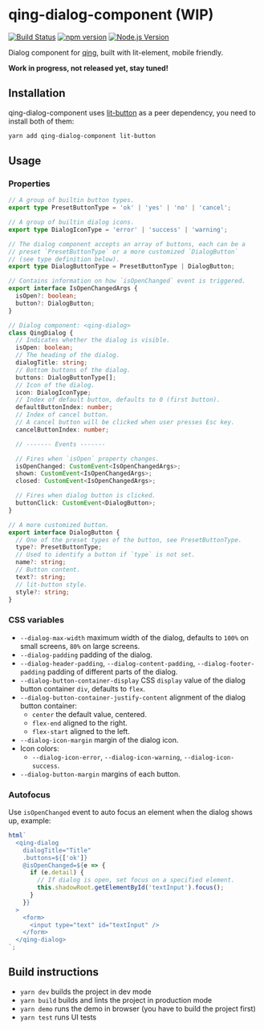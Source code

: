 # qing-dialog-component (WIP)

[![Build Status](https://img.shields.io/travis/mgenware/qing-dialog-component.svg?style=flat-square&label=Build+Status)](https://travis-ci.org/mgenware/qing-dialog-component)
[![npm version](https://img.shields.io/npm/v/qing-dialog-component.svg?style=flat-square)](https://npmjs.com/package/qing-dialog-component)
[![Node.js Version](http://img.shields.io/node/v/qing-dialog-component.svg?style=flat-square)](https://nodejs.org/en/)

Dialog component for [qing](https://github.com/mgenware/qing), built with lit-element, mobile friendly.

**Work in progress, not released yet, stay tuned!**

## Installation

qing-dialog-component uses [lit-button](https://github.com/mgenware/lit-button) as a peer dependency, you need to install both of them:

```sh
yarn add qing-dialog-component lit-button
```

## Usage

### Properties

```typescript
// A group of builtin button types.
export type PresetButtonType = 'ok' | 'yes' | 'no' | 'cancel';

// A group of builtin dialog icons.
export type DialogIconType = 'error' | 'success' | 'warning';

// The dialog component accepts an array of buttons, each can be a
// preset `PresetButtonType` or a more customized `DialogButton`
// (see type definition below).
export type DialogButtonType = PresetButtonType | DialogButton;

// Contains information on how `isOpenChanged` event is triggered.
export interface IsOpenChangedArgs {
  isOpen?: boolean;
  button?: DialogButton;
}

// Dialog component: <qing-dialog>
class QingDialog {
  // Indicates whether the dialog is visible.
  isOpen: boolean;
  // The heading of the dialog.
  dialogTitle: string;
  // Bottom buttons of the dialog.
  buttons: DialogButtonType[];
  // Icon of the dialog.
  icon: DialogIconType;
  // Index of default button, defaults to 0 (first button).
  defaultButtonIndex: number;
  // Index of cancel button.
  // A cancel button will be clicked when user presses Esc key.
  cancelButtonIndex: number;

  // ------- Events -------

  // Fires when `isOpen` property changes.
  isOpenChanged: CustomEvent<IsOpenChangedArgs>;
  shown: CustomEvent<IsOpenChangedArgs>;
  closed: CustomEvent<IsOpenChangedArgs>;

  // Fires when dialog button is clicked.
  buttonClick: CustomEvent<DialogButton>;
}

// A more customized button.
export interface DialogButton {
  // One of the preset types of the button, see PresetButtonType.
  type?: PresetButtonType;
  // Used to identify a button if `type` is not set.
  name?: string;
  // Button content.
  text?: string;
  // lit-button style.
  style?: string;
}
```

### CSS variables

- `--dialog-max-width` maximum width of the dialog, defaults to `100%` on small screens, `80%` on large screens.
- `--dialog-padding` padding of the dialog.
- `--dialog-header-padding`, `--dialog-content-padding`, `--dialog-footer-padding` padding of different parts of the dialog.
- `--dialog-button-container-display` CSS `display` value of the dialog button container `div`, defaults to `flex`.
- `--dialog-button-container-justify-content` alignment of the dialog button container:
  - `center` the default value, centered.
  - `flex-end` aligned to the right.
  - `flex-start` aligned to the left.
- `--dialog-icon-margin` margin of the dialog icon.
- Icon colors:
  - `--dialog-icon-error`, `--dialog-icon-warning`, `--dialog-icon-success`.
- `--dialog-button-margin` margins of each button.

### Autofocus

Use `isOpenChanged` event to auto focus an element when the dialog shows up, example:

```js
html`
  <qing-dialog
    dialogTitle="Title"
    .buttons=${['ok']}
    @isOpenChanged=${e => {
      if (e.detail) {
        // If dialog is open, set focus on a specified element.
        this.shadowRoot.getElementById('textInput').focus();
      }
    }}
  >
    <form>
      <input type="text" id="textInput" />
    </form>
  </qing-dialog>
`;
```

## Build instructions

- `yarn dev` builds the project in dev mode
- `yarn build` builds and lints the project in production mode
- `yarn demo` runs the demo in browser (you have to build the project first)
- `yarn test` runs UI tests
